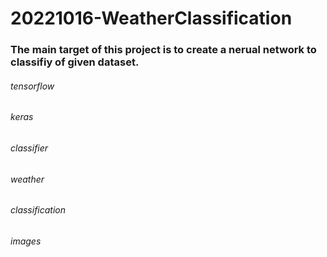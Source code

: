 # 20221016-WeatherClassification

### The main target of this project is to create a nerual network to classifiy of given dataset.


###### tensorflow
###### keras
###### classifier
###### weather
###### classification
###### images
